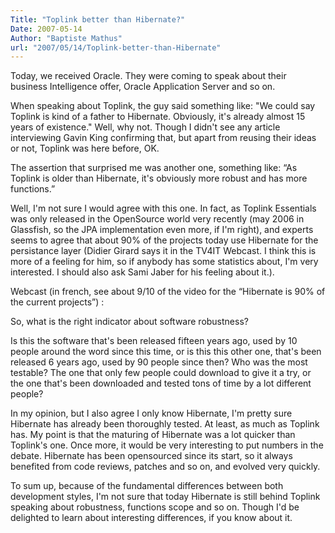```yaml
---
Title: "Toplink better than Hibernate?"
Date: 2007-05-14
Author: "Baptiste Mathus"
url: "2007/05/14/Toplink-better-than-Hibernate"
---
```




Today, we received Oracle. They were coming to speak about their
business Intelligence offer, Oracle Application Server and so on.

When speaking about Toplink, the guy said something like: "We could say
Toplink is kind of a father to Hibernate. Obviously, it's already almost
15 years of existence." Well, why not. Though I didn't see any article
interviewing Gavin King confirming that, but apart from reusing their
ideas or not, Toplink was here before, OK.

The assertion that surprised me was another one, something like: “As
Toplink is older than Hibernate, it's obviously more robust and has more
functions.”

Well, I'm not sure I would agree with this one. In fact, as Toplink
Essentials was only released in the OpenSource world very recently (may
2006 in Glassfish, so the JPA implementation even more, if I'm right),
and experts seems to agree that about 90% of the projects today use
Hibernate for the persistance layer (Didier Girard says it in the TV4IT
Webcast. I think this is more of a feeling for him, so if anybody has
some statistics about, I'm very interested. I should also ask Sami Jaber
for his feeling about it.).

Webcast (in french, see about 9/10 of the video for the “Hibernate is
90% of the current projects”) :

So, what is the right indicator about software robustness?

Is this the software that's been released fifteen years ago, used by 10
people around the word since this time, or is this this other one,
that's been released 6 years ago, used by 90 people since then? Who was
the most testable? The one that only few people could download to give
it a try, or the one that's been downloaded and tested tons of time by a
lot different people?

In my opinion, but I also agree I only know Hibernate, I'm pretty sure
Hibernate has already been thoroughly tested. At least, as much as
Toplink has. My point is that the maturing of Hibernate was a lot
quicker than Toplink's one. Once more, it would be very interesting to
put numbers in the debate. Hibernate has been opensourced since its
start, so it always benefited from code reviews, patches and so on, and
evolved very quickly.

To sum up, because of the fundamental differences between both
development styles, I'm not sure that today Hibernate is still behind
Toplink speaking about robustness, functions scope and so on. Though I'd
be delighted to learn about interesting differences, if you know about
it.

